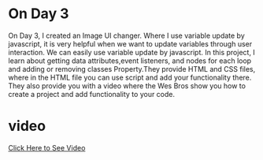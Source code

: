 # On Day 3
On Day 3, I created an Image UI changer. Where I use variable update by javascript, it is very helpful when we want to update variables through user interaction. We can easily use variable update by javascript. In this project, I learn about getting data attributes,event listeners, and nodes for each loop and adding or removing classes Property.They provide HTML and CSS files, where in the HTML file you can use script and add your functionality there. They also provide you with a video where the Wes Bros show you how to create a project and add functionality to your code.

# video 

<a href="https://youtu.be/fuX47yXgRSM">Click Here to See Video</a>